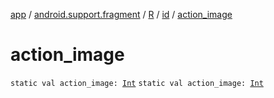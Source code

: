 [app](../../../index.md) / [android.support.fragment](../../index.md) / [R](../index.md) / [id](index.md) / [action_image](./action_image.md)

# action_image

`static val action_image: `[`Int`](https://kotlinlang.org/api/latest/jvm/stdlib/kotlin/-int/index.html)
`static val action_image: `[`Int`](https://kotlinlang.org/api/latest/jvm/stdlib/kotlin/-int/index.html)